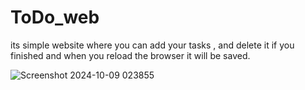 # ToDo_web
its simple website where you can add your tasks , and delete it if you finished and when you reload the browser it will be saved.

![Screenshot 2024-10-09 023855](https://github.com/user-attachments/assets/80c68138-19b0-4a05-b1db-4a7ede0275e4)
